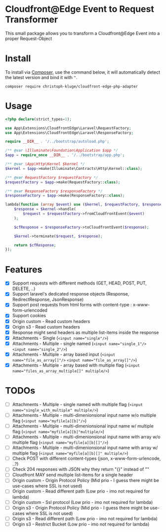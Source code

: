 # Cloudfront@Edge Event to Request Transformer

This small package allows you to transform a Cloudfront@Edge Event into a proper Request-Object

# Install

To install via [Composer](http://getcomposer.org/), use the command below, it will automatically detect the latest version and bind it with `^`.

```
composer require christoph-kluge/cloudfront-edge-php-adapter
```

# Usage

```php
<?php declare(strict_types=1);

use App\Extensions\CloudfrontEdge\Laravel\RequestFactory;
use App\Extensions\CloudfrontEdge\Laravel\ResponseFactory;

require __DIR__ . '/../bootstrap/autoload.php';

/** @var \Illuminate\Foundation\Application $app */
$app = require_once __DIR__ . '/../bootstrap/app.php';

/** @var \App\Http\Kernel $kernel */
$kernel = $app->make(Illuminate\Contracts\Http\Kernel::class);

/** @var RequestFactory $requestFactory */
$requestFactory = $app->make(RequestFactory::class);

/** @var ResponseFactory $responseFactory */
$responseFactory = $app->make(ResponseFactory::class);

lambda(function (array $event) use ($kernel, $requestFactory, $responseFactory) : array {
    $response = $kernel->handle(
        $request = $requestFactory->fromCloudfrontEvent($event)
    );

    $cfResponse = $responseFactory->toCloudfrontEvent($response);

    $kernel->terminate($request, $response);

    return $cfResponse;
});
```

# Features

* [x] Support requests with different methods (GET, HEAD, POST, PUT, DELETE, ..)
* [x] Support laravel's dedicated response objects (Response, RedirectResponse, JsonResponse)
* [x] Support post requests from html forms with content-type : x-www-form-urlencoded 
* [x] Support cookies
* [X] Origin custom - Read custom headers
* [X] Origin s3 - Read custom headers 
* [x] Response might send headers as multiple list-items inside the response
* [x] Attachments - Single (`<input name="single"/>`)
* [x] Attachments - Multiple - single named (`<input name="single_1"/>` `<input name="single_2"/>`)
* [x] Attachments - Multiple - array based input (`<input name="file_as_array[]"/>` `<input name="file_as_array[]"/>`)
* [x] Attachments - Multiple - array based with multiple flag (`<input name="files_as_array_multiple[]" multiple/>`)

# TODOs

* [ ] Attachments - Multiple - single named with multiple flag (`<input name="single_with_multiple" multiple/>`)
* [ ] Attachments - Multiple - multi-dimenionsional input name w/o multiple flag (`<input name="myfile[a][b]"/>`)
* [ ] Attachments - Multiple - multi-dimenionsional input name w/ multiple flag (`<input name="myfile[a][b]"multiple/>`)
* [ ] Attachments - Multiple - multi-dimenionsional input name with array w/o multiple flag (`<input name="myfile[a][b][]"/>`)
* [ ] Attachments - Multiple - multi-dimenionsional input name with array w/ multiple flag (`<input name="myfile[a][b][]" multiple/>`)
* [ ] Check POST with different content-types (json, x-www-form-urlencode, ..?)
* [ ] Check 204 responses with JSON why they return "{}" instead of ""
* [ ] Cloudfront MAY send multiple list-items for a single header
* [ ] Origin custom - Origin Protocol Policy (Mid prio - I guess there might be use-cases where SSL is not used)
* [ ] Origin custom - Read different path (Low prio - imo not required for lambda)
* [ ] Origin custom - Ssl protocol (Low prio - imo not required for lambda)
* [ ] Origin s3 - Origin Protocol Policy (Mid prio - I guess there might be use-cases where SSL is not used)
* [ ] Origin s3 - Read different path (Low prio - imo not required for lambda)
* [ ] Origin s3 - Restrict Bucket (Low prio - imo not required for lambda)
